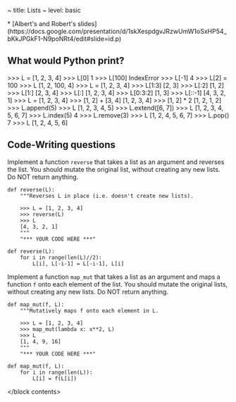 ~ title: Lists
~ level: basic

<block references>
* [Albert's and Robert's
  slides](https://docs.google.com/presentation/d/1skXespdgvJRzwUmW1oSxHP54_bKkJPGkF1-N9poNRt4/edit#slide=id.p)
</block references>

<block notes>
</block notes>

<block contents>

What would Python print?
------------------------

<question>

<prompt>
    >>> L = [1, 2, 3, 4]
    >>> L[0]
    1
    >>> L[100]
    IndexError
    >>> L[-1]
    4
    >>> L[2] = 100
    >>> L
    [1, 2, 100, 4]
</prompt>

<question>

<prompt>
    >>> L = [1, 2, 3, 4]
    >>> L[1:3]
    [2, 3]
    >>> L[:2]
    [1, 2]
    >>> L[1:]
    [2, 3, 4]
    >>> L[:]
    [1, 2, 3, 4]
    >>> L[0:3:2]
    [1, 3]
    >>> L[::-1]
    [4, 3, 2, 1]
</prompt>

<question>

<prompt>
    >>> L = [1, 2, 3, 4]
    >>> [1, 2] + [3, 4]
    [1, 2, 3, 4]
    >>> [1, 2] * 2
    [1, 2, 1, 2]
    >>> L.append(5)
    >>> L
    [1, 2, 3, 4, 5]
    >>> L.extend([6, 7])
    >>> L
    [1, 2, 3, 4, 5, 6, 7]
    >>> L.index(5)
    4
    >>> L.remove(3)
    >>> L
    [1, 2, 4, 5, 6, 7]
    >>> L.pop()
    7
    >>> L
    [1, 2, 4, 5, 6]
</prompt>

Code-Writing questions
----------------------

<question>

Implement a function `reverse` that takes a list as an argument and
reverses the list. You should mutate the original list, without
creating any new lists. Do NOT return anything.

    def reverse(L):
        """Reverses L in place (i.e. doesn't create new lists).

        >>> L = [1, 2, 3, 4]
        >>> reverse(L)
        >>> L
        [4, 3, 2, 1]
        """
        "*** YOUR CODE HERE ***"

<solution>

    def reverse(L):
        for i in range(len(L)//2):
            L[i], L[-i-1] = L[-i-1], L[i]

</solution>

<question>

Implement a function `map_mut` that takes a list as an argument and
maps a function `f` onto each element of the list. You should mutate
the original lists, without creating any new lists. Do NOT return
anything.

    def map_mut(f, L):
        """Mutatively maps f onto each element in L.

        >>> L = [1, 2, 3, 4]
        >>> map_mut(lambda x: x**2, L)
        >>> L
        [1, 4, 9, 16]
        """
        "*** YOUR CODE HERE ***"

<solution>

    def map_mut(f, L):
        for i in range(len(L)):
            L[i] = f(L[i])

</solution>

</block contents>

